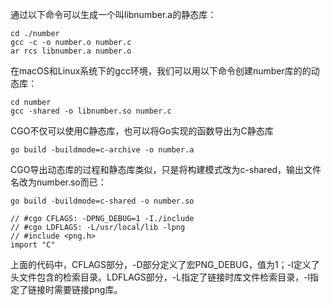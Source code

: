 通过以下命令可以生成一个叫libnumber.a的静态库：
```
cd ./number
gcc -c -o number.o number.c
ar rcs libnumber.a number.o
```
在macOS和Linux系统下的gcc环境，我们可以用以下命令创建number库的的动态库：
```
cd number
gcc -shared -o libnumber.so number.c
```
CGO不仅可以使用C静态库，也可以将Go实现的函数导出为C静态库
```
go build -buildmode=c-archive -o number.a
```
CGO导出动态库的过程和静态库类似，只是将构建模式改为c-shared，输出文件名改为number.so而已：
```
go build -buildmode=c-shared -o number.so
```


```
// #cgo CFLAGS: -DPNG_DEBUG=1 -I./include
// #cgo LDFLAGS: -L/usr/local/lib -lpng
// #include <png.h>
import "C"
```
上面的代码中，CFLAGS部分，-D部分定义了宏PNG_DEBUG，值为1；-I定义了头文件包含的检索目录。LDFLAGS部分，-L指定了链接时库文件检索目录，-l指定了链接时需要链接png库。